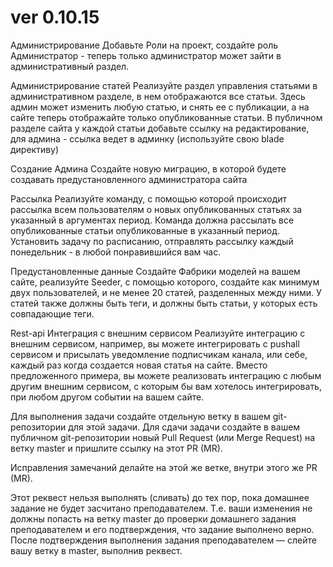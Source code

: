 # ver 0.10.15

Администрирование
Добавьте Роли на проект, создайте роль Администратор - теперь только администратор может зайти в административный раздел.

Администрирование статей
Реализуйте раздел управления статьями в административном разделе, в нем отображаются все статьи. Здесь админ может изменить любую статью, и снять ее с публикации, а на сайте теперь отображайте только опубликованные статьи.
В публичном разделе сайта у каждой статьи добавьте ссылку на редактирование, для админа - ссылка ведет в админку (используйте свою blade директиву)

Создание Админа
Создайте новую миграцию, в которой будете создавать предустановленного администратора сайта

Рассылка
Реализуйте команду, с помощью которой происходит рассылка всем пользователям о новых опубликованных статьях за указанный в аргументах период. Команда должна рассылать все опубликованные статьи опубликованные в указанный период.
Установить задачу по расписанию, отправлять рассылку каждый понедельник - в любой понравившийся вам час.

Предустановленные данные
Создайте Фабрики моделей на вашем сайте, реализуйте Seeder, с помощью которого, создайте как минимум двух пользователей, и не менее 20 статей, разделенных между ними. У статей также должны быть теги, и должны быть статьи, у которых есть совпадающие теги.

Rest-api Интеграция с внешним сервисом
Реализуйте интеграцию с внешним сервисом, например, вы можете интегрировать с pushall сервисом и присылать уведомление подписчикам канала, или себе, каждый раз когда создается новая статья на сайте.
Вместо предложенного примера, вы можете реализовать интеграцию с любым другим внешним сервисом, с которым бы вам хотелось интегрировать, при любом другом событии на вашем сайте.

Для выполнения задачи создайте отдельную ветку в вашем git-репозитории для этой задачи. Для сдачи задачи  создайте в вашем публичном git-репозитории  новый Pull Request (или Merge Request) на ветку master и пришлите ссылку на этот PR (MR).

Исправления замечаний делайте на этой же ветке, внутри этого же PR (MR).

Этот реквест нельзя выполнять (сливать) до тех пор, пока домашнее задание не будет засчитано преподавателем. Т.е. ваши изменения не должны попасть на ветку master до проверки домашнего задания преподавателем и его подтверждения, что задание выполнено верно.
После подтверждения выполнения задания преподавателем — слейте вашу ветку в master, выполнив реквест.